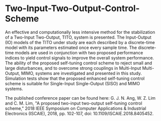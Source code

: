 # Two-Input-Two-Output-Control-Scheme
An effective and computationally less intensive method for the stabilization of a Two-Input Two-Output, TITO, system is presented. The Input-Output (IO) models of the TITO under study are each described by a discrete-time model with its parameters estimated once every sample time. The discrete-time models are used in conjunction with two proposed performance indices to yield control signals to improve the overall system performance. The ability of the proposed self-tuning control scheme to reject small and large disturbances, and to overcome strong couplings in Multi-Input Multi-Output, MIMO, systems are investigated and presented in this study. Simulation tests show that the proposed enhanced self-tuning control scheme is suitable for Single-Input Single-Output (SISO) and MIMO systems.

The published conference paper can be found here: G. J. N. Ang, W. Z. Lim and C. M. Lim, "A proposed two-input two-output self-tuning control scheme," 2018 IEEE Symposium on Computer Applications & Industrial Electronics (ISCAIE), 2018, pp. 102-107, doi: 10.1109/ISCAIE.2018.8405452. 
